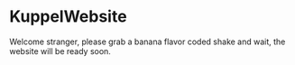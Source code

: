 # KuppelWebsite
Welcome stranger, please grab a banana flavor coded shake and wait, the website will be ready soon.

